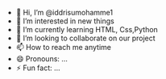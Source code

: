 - 👋 Hi, I’m @iddrisumohamme1
- 👀 I’m interested in new things  
- 🌱 I’m currently learning HTML, Css,Python 
- 💞️ I’m looking to collaborate on our project
- 📫 How to reach me anytime 
- 😄 Pronouns: ...
- ⚡ Fun fact: ...

<!---
iddrisumohamme1/iddrisumohamme1 is a ✨ special ✨ repository because its `README.md` (this file) appears on your GitHub profile.
You can click the Preview link to take a look at your changes.
--->
